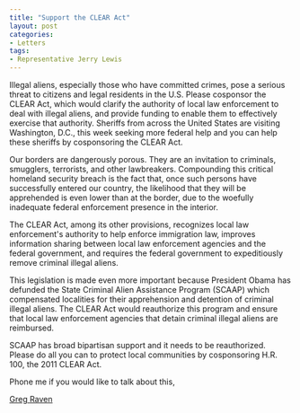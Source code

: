 ```yaml
---
title: "Support the CLEAR Act"
layout: post
categories:
- Letters
tags:
- Representative Jerry Lewis
---
```


Illegal aliens, especially those who have committed crimes, pose a serious threat to citizens and legal residents in the U.S. Please cosponsor the CLEAR Act, which would clarify the authority of local law enforcement to deal with illegal aliens, and provide funding to enable them to effectively exercise that authority. Sheriffs from across the United States are visiting Washington, D.C., this week seeking more federal help and you can help these sheriffs by cosponsoring the CLEAR Act.  
  
Our borders are dangerously porous. They are an invitation to criminals, smugglers, terrorists, and other lawbreakers. Compounding this critical homeland security breach is the fact that, once such persons have successfully entered our country, the likelihood that they will be apprehended is even lower than at the border, due to the woefully inadequate federal enforcement presence in the interior.

The CLEAR Act, among its other provisions, recognizes local law enforcement's authority to help enforce immigration law, improves information sharing between local law enforcement agencies and the federal government, and requires the federal government to expeditiously remove criminal illegal aliens.

This legislation is made even more important because President Obama has defunded the State Criminal Alien Assistance Program (SCAAP) which compensated localities for their apprehension and detention of criminal illegal aliens. The CLEAR Act would reauthorize this program and ensure that local law enforcement agencies that detain criminal illegal aliens are reimbursed.

SCAAP has broad bipartisan support and it needs to be reauthorized. Please do all you can to protect local communities by cosponsoring H.R. 100, the 2011 CLEAR Act.

Phone me if you would like to talk about this,

[Greg Raven](https://www.gregraven.org/)